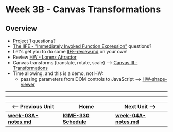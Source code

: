 # Week 3B - Canvas Transformations


## Overview

- [Project 1](../projects/project-1.md) questions?
- [The IIFE - "Immediately Invoked Function Expression"](IIFE-notes.md) questions?
- Let's get you to do some [IIFE-review.md](./IIFE-review.md) on your own!
- Review [HW - Lorenz Attractor](https://github.com/tonethar/IGME-330-Master/blob/master/notes/HW-lorenz-attractor.md)
- Canvas transforms (translate, rotate, scale) --> [Canvas III - Transformations](https://github.com/tonethar/IGME-330-Master/blob/master/notes/canvas-3.md)
- Time allowing, and this is a demo, not HW:
  - passing parameters from DOM controls to JavaScript --> [HW-shape-viewer](https://github.com/tonethar/IGME-330-Master/blob/master/notes/HW-shape-viewer.md)


<hr><hr>

| <-- Previous Unit | Home | Next Unit -->
| --- | --- | --- 
| [**week-03A-notes.md**](week-03A-notes.md)     |  [**IGME-330 Schedule**](../schedule.md) | [**week-04A-notes.md**](week-04A-notes.md)
